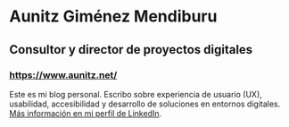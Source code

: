 # Aunitz Giménez Mendiburu
## Consultor y director de proyectos digitales
### https://www.aunitz.net/
Este es mi blog personal. Escribo sobre experiencia de usuario (UX), usabilidad, accesibilidad y desarrollo de soluciones en entornos digitales.
[Más información en mi perfil de LinkedIn](https://www.linkedin.com/in/aunitz/).